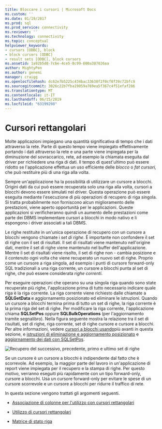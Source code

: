 ```yaml
---
title: Bloccare i cursori | Microsoft Docs
ms.custom: ''
ms.date: 01/19/2017
ms.prod: sql
ms.prod_service: connectivity
ms.reviewer: ''
ms.technology: connectivity
ms.topic: conceptual
helpviewer_keywords:
- cursors [ODBC], block
- block cursors [ODBC]
- result sets [ODBC], block cursors
ms.assetid: 1a92b5d8-7c6e-4ce5-8c99-600a387026aa
author: MightyPen
ms.author: genemi
manager: craigg
ms.openlocfilehash: dc62e7b5225c434bac33630f2f0cf8f39c72bfc9
ms.sourcegitcommit: 3026c22b7fba19059a769ea5f367c4f51efaf286
ms.translationtype: MT
ms.contentlocale: it-IT
ms.lasthandoff: 06/15/2019
ms.locfileid: "63199298"
---
```

# <a name="block-cursors"></a>Cursori rettangolari
Molte applicazioni impiegano una quantità significativa di tempo che i dati attraverso la rete. Parte di questo tempo viene impiegato effettivamente portando i dati attraverso la rete e una parte viene impiegata per la diminuzione del sovraccarico, rete, ad esempio la chiamata eseguita dal driver per richiedere una riga di dati. Il tempo di quest'ultimo può essere ridotto se l'applicazione effettua un uso efficiente delle *blocco* o *fat* *cursori,* che può restituire più di una riga alla volta.  
  
 Sempre un'applicazione ha la possibilità di utilizzare un cursore a blocchi. Origini dati da cui può essere recuperata solo una riga alla volta, cursori a blocchi devono essere simulati nel driver. Questa operazione può essere eseguita mediante l'esecuzione di più operazioni di recupero di riga singola. Si tratta probabilmente non forniscono alcun miglioramento delle prestazioni, viene aperto opportunità per le applicazioni. Queste applicazioni si verificheranno quindi un aumento delle prestazioni come parte dei DBMS implementare cursori a blocchi in modo nativo e li espongono i driver associati a tali DBMS.  
  
 Le righe restituite in un'unica operazione di recupero con un cursore a blocchi vengono chiamate i *set di righe*. È importante non confondere il set di righe con il set di risultati. Il set di risultati viene mantenuto nell'origine dati, mentre il set di righe viene mantenuto nel buffer dell'applicazione. Mentre il set di risultati viene risolto, il set di righe non - cambia posizione e il contenuto ogni volta che viene recuperato un nuovo set di righe. Proprio come un cursore a riga singola, ad esempio i punti di cursore forward-only SQL tradizionali a una riga corrente, un cursore a blocchi punta al set di righe, che può essere considerata *righe correnti*.  
  
 Per eseguire operazioni che operano su una singola riga quando sono state recuperate più righe, l'applicazione prima di tutto necessario indicare quale riga è la riga corrente. La riga corrente viene richiesto dalle chiamate a **SQLGetData** e aggiornamento posizionato ed eliminare le istruzioni. Quando un cursore a blocchi termina prima di tutto un set di righe, la riga corrente è la prima riga del set di righe. Per modificare la riga corrente, l'applicazione chiama **SQLSetPos** oppure **SQLBulkOperations** (per l'aggiornamento tramite segnalibro). Nella figura seguente mostra la relazione tra il set di risultati, set di righe, riga corrente, set di righe cursore e cursore a blocchi. Per altre informazioni, vedere [cursori a blocchi usando](../../../odbc/reference/develop-app/using-block-cursors.md)più avanti in questa sezione, e [istruzioni di eliminazione e aggiornamento posizionato](../../../odbc/reference/develop-app/positioned-update-and-delete-statements.md) e [aggiornamento dei dati con SQLSetPos](../../../odbc/reference/develop-app/updating-data-with-sqlsetpos.md).  
  
 ![Recupero del successivo, precedente, primo e ultimo set di righe](../../../odbc/reference/develop-app/media/pr20_2.gif "pr20_2")  
  
 Se un cursore è un cursore a blocchi è indipendente dal fatto che è scorrevole. Ad esempio, la maggior parte del lavoro in un'applicazione di report viene impiegata per il recupero e la stampa di righe. Per questo motivo, verranno eseguiti più rapidamente con un tipo forward-only, cursore a blocchi. Usa un cursore forward-only per evitare le spese di un cursore scorrevole e un cursore a blocchi per ridurre il traffico di rete.  
  
 In questa sezione vengono trattati gli argomenti seguenti.  
  
-   [Associazione di colonne per l'utilizzo con cursori rettangolari](../../../odbc/reference/develop-app/binding-columns-for-use-with-block-cursors.md)  
  
-   [Utilizzo di cursori rettangolari](../../../odbc/reference/develop-app/using-block-cursors.md)  
  
-   [Matrice di stato riga](../../../odbc/reference/develop-app/row-status-array.md)
